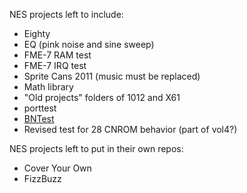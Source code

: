 NES projects left to include:

- Eighty
- EQ (pink noise and sine sweep)
- FME-7 RAM test
- FME-7 IRQ test
- Sprite Cans 2011 (music must be replaced)
- Math library
- "Old projects" folders of 1012 and X61
- porttest
- [BNTest](http://forums.nesdev.com/viewtopic.php?p=79826#p79826)
- Revised test for 28 CNROM behavior (part of vol4?)

NES projects left to put in their own repos:

- Cover Your Own
- FizzBuzz
